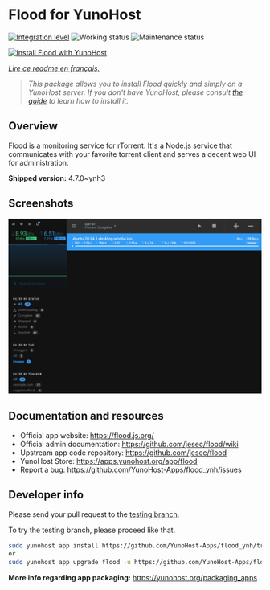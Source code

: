 <!--
N.B.: This README was automatically generated by https://github.com/YunoHost/apps/tree/master/tools/README-generator
It shall NOT be edited by hand.
-->

# Flood for YunoHost

[![Integration level](https://dash.yunohost.org/integration/flood.svg)](https://dash.yunohost.org/appci/app/flood) ![Working status](https://ci-apps.yunohost.org/ci/badges/flood.status.svg) ![Maintenance status](https://ci-apps.yunohost.org/ci/badges/flood.maintain.svg)

[![Install Flood with YunoHost](https://install-app.yunohost.org/install-with-yunohost.svg)](https://install-app.yunohost.org/?app=flood)

*[Lire ce readme en français.](./README_fr.md)*

> *This package allows you to install Flood quickly and simply on a YunoHost server.
If you don't have YunoHost, please consult [the guide](https://yunohost.org/#/install) to learn how to install it.*

## Overview

Flood is a monitoring service for rTorrent. It's a Node.js service that communicates with your favorite torrent client and serves a decent web UI for administration.

**Shipped version:** 4.7.0~ynh3

## Screenshots

![Screenshot of Flood](./doc/screenshots/screenshot.png)

## Documentation and resources

* Official app website: <https://flood.js.org/>
* Official admin documentation: <https://github.com/jesec/flood/wiki>
* Upstream app code repository: <https://github.com/jesec/flood>
* YunoHost Store: <https://apps.yunohost.org/app/flood>
* Report a bug: <https://github.com/YunoHost-Apps/flood_ynh/issues>

## Developer info

Please send your pull request to the [testing branch](https://github.com/YunoHost-Apps/flood_ynh/tree/testing).

To try the testing branch, please proceed like that.

``` bash
sudo yunohost app install https://github.com/YunoHost-Apps/flood_ynh/tree/testing --debug
or
sudo yunohost app upgrade flood -u https://github.com/YunoHost-Apps/flood_ynh/tree/testing --debug
```

**More info regarding app packaging:** <https://yunohost.org/packaging_apps>
